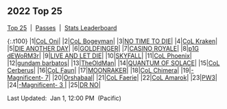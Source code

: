 
## 2022 Top 25

<p><a href="https://tankpit-analytics.github.io/t25-2022">Top 25</a>&nbsp;&nbsp;|&nbsp;&nbsp;<a href="https://tankpit-analytics.github.io/t25-2022-passes">Passes</a>&nbsp;&nbsp;|&nbsp;&nbsp;<a href="https://tankpit-analytics.github.io/stats-2022">Stats Leaderboard</a></p>

{:.t100}
|1|<a target="_blank" href="https://tankpit.com/tank_profile/?tank_id=84669"><span class="red">CoL Oni</span><span class="awards-container"><span class="awards-sprite a0-1"></span><span class="awards-sprite a8-1"></span></span></a>|
|2|<a target="_blank" href="https://tankpit.com/tank_profile/?tank_id=84689"><span class="red">CoL Bogeyman</span><span class="awards-container"><span class="awards-sprite a0-1"></span><span class="awards-sprite a1-1"></span></span></a>|
|3|<a target="_blank" href="https://tankpit.com/tank_profile/?tank_id=84673"><span class="purple">NO TIME TO DIE</span><span class="awards-container"></span></a>|
|4|<a target="_blank" href="https://tankpit.com/tank_profile/?tank_id=84665"><span class="red">CoL Kraken</span><span class="awards-container"><span class="awards-sprite a0-1"></span></span></a>|
|5|<a target="_blank" href="https://tankpit.com/tank_profile/?tank_id=84708"><span class="purple">DIE ANOTHER DAY</span><span class="awards-container"><span class="awards-sprite a0-2"></span></span></a>|
|6|<a target="_blank" href="https://tankpit.com/tank_profile/?tank_id=84670"><span class="purple">GOLDFINGER</span><span class="awards-container"><span class="awards-sprite a0-1"></span></span></a>|
|7|<a target="_blank" href="https://tankpit.com/tank_profile/?tank_id=84682"><span class="purple">CASINO ROYALE</span><span class="awards-container"><span class="awards-sprite a0-2"></span></span></a>|
|8|<a target="_blank" href="https://tankpit.com/tank_profile/?tank_id=83653"><span class="blue">p1G dEWoRM3r</span><span class="awards-container"><span class="awards-sprite a0-1"></span></span></a>|
|9|<a target="_blank" href="https://tankpit.com/tank_profile/?tank_id=84688"><span class="purple">LIVE AND LET DIE</span><span class="awards-container"><span class="awards-sprite a0-1"></span></span></a>|
|10|<a target="_blank" href="https://tankpit.com/tank_profile/?tank_id=84675"><span class="purple">SKYFALL</span><span class="awards-container"><span class="awards-sprite a0-1"></span></span></a>|
|11|<a target="_blank" href="https://tankpit.com/tank_profile/?tank_id=84701"><span class="red">CoL Phoenix</span><span class="awards-container"><span class="awards-sprite a0-1"></span></span></a>|
|12|<a target="_blank" href="https://tankpit.com/tank_profile/?tank_id=84714"><span class="blue">gundam barbatos</span><span class="awards-container"></span></a>|
|13|<a target="_blank" href="https://tankpit.com/tank_profile/?tank_id=84703"><span class="red">TheOldMan</span><span class="awards-container"></span></a>|
|14|<a target="_blank" href="https://tankpit.com/tank_profile/?tank_id=84681"><span class="purple">QUANTUM OF SOLACE</span><span class="awards-container"></span></a>|
|15|<a target="_blank" href="https://tankpit.com/tank_profile/?tank_id=84705"><span class="red">CoL Cerberus</span><span class="awards-container"></span></a>|
|16|<a target="_blank" href="https://tankpit.com/tank_profile/?tank_id=84704"><span class="red">CoL Faun</span><span class="awards-container"></span></a>|
|17|<a target="_blank" href="https://tankpit.com/tank_profile/?tank_id=84697"><span class="purple">MOONRAKER</span><span class="awards-container"></span></a>|
|18|<a target="_blank" href="https://tankpit.com/tank_profile/?tank_id=84696"><span class="red">CoL Chimera</span><span class="awards-container"></span></a>|
|19|<a target="_blank" href="https://tankpit.com/tank_profile/?tank_id=84674"><span class="orange">-Magnificent- 7</span><span class="awards-container"></span></a>|
|20|<a target="_blank" href="https://tankpit.com/tank_profile/?tank_id=84718"><span class="red">Orshabaal</span><span class="awards-container"></span></a>|
|21|<a target="_blank" href="https://tankpit.com/tank_profile/?tank_id=84672"><span class="red">CoL Faerie</span><span class="awards-container"></span></a>|
|22|<a target="_blank" href="https://tankpit.com/tank_profile/?tank_id=84693"><span class="red">CoL Amarok</span><span class="awards-container"></span></a>|
|23|<a target="_blank" href="https://tankpit.com/tank_profile/?tank_id=84721"><span class="orange">PW3</span><span class="awards-container"></span></a>|
|24|<a target="_blank" href="https://tankpit.com/tank_profile/?tank_id=84683"><span class="orange">-Magnificent- 3 </span><span class="awards-container"></span></a>|
|25|<a target="_blank" href="https://tankpit.com/tank_profile/?tank_id=84654"><span class="purple">DR NO</span><span class="awards-container"></span></a>|


<p class="last_updated"><span class="last_updated">Last Updated:&nbsp;&nbsp;Jan 1, 12:00 PM&nbsp;&nbsp;(Pacific)</span></p>

